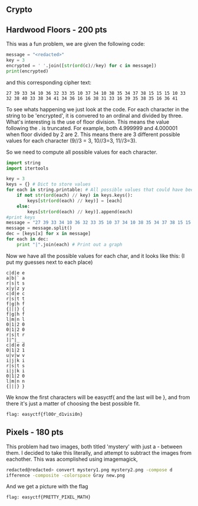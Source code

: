 Crypto
----------

Hardwood Floors -  200 pts
---------------------

This was a fun problem, we are given the following code:
```py
message = "<redacted>"
key = 3
encrypted = ' '.join([str(ord(c)//key) for c in message])
print(encrypted)
```
and this corresponding cipher text:
```
27 39 33 34 10 36 32 33 35 10 37 34 10 38 35 34 37 38 15 15 15 10 33 32 38 40 33 38 34 41 34 36 16 16 38 31 33 16 39 35 38 35 16 36 41
```
To see whats happening we just look at the code. For each character in the string to be 'encrypted', it is convered to an ordinal and divided by three.
What's interesting is the use of floor division. This means the value following the . is truncated. For example, both 4.999999 and 4.000001 when floor divided by 2 are 2.
This means there are 3 different possible values for each character (9//3 = 3, 10//3=3, 11//3=3).

So we need to compute all possible values for each character.

```py
import string
import itertools

key = 3
keys = {} # Dict to store values
for each in string.printable: # All possible values that could have been encrypted
	if not str(ord(each) // key) in keys.keys():
		keys[str(ord(each) // key)] = [each]
	else:
		keys[str(ord(each) // key)].append(each)
#print keys
message = "27 39 33 34 10 36 32 33 35 10 37 34 10 38 35 34 37 38 15 15 15 10 33 32 38 40 33 38 34 41 34 36 16 16 38 31 33 16 39 35 38 35 16 36 41"
message = message.split()
dec = [keys[x] for x in message]
for each in dec:
	print "|".join(each) # Print out a graph

```
Now we have all the possible values for each char, and it looks like this: (I put my guesses next to each place)
```
c|d|e e 
a|b|` a 
r|s|t s 
x|y|z y 
c|d|e c 
r|s|t t 
f|g|h f 
{|||} { 
f|g|h f 
l|m|n l 
0|1|2 0 
0|1|2 0 
r|s|t r 
]|^|_ _ 
c|d|e d 
0|1|2 1
u|v|w v
i|j|k i
r|s|t s
i|j|k i
0|1|2 0
l|m|n n
{|||} } 
```
We know the first characters will be easyctf{ and the last will be }, and from there it's just a matter of choosing the best possible fit.
```
flag: easyctf{fl00r_d1visi0n}
```

Pixels - 180 pts
--------------
This problem had two images, both titled 'mystery' with just a - between them.
I decided to take this literally, and attempt to subtract the images from eachother. This was acomplished using imagemagick, 
```zsh
redacted@redacted> convert mystery1.png mystery2.png -compose d
ifference -composite -colorspace Gray new.png
```


[](img/new.png)


And we get a picture with the flag
```
flag: easyctf{PRETTY_PIXEL_MATH}
```
